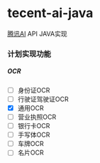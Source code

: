 # tecent-ai-java
[腾讯AI](https://ai.qq.com/) API JAVA实现

### 计划实现功能
##### OCR
- [ ] 身份证OCR
- [ ] 行驶证驾驶证OCR
- [x] 通用OCR
- [ ] 营业执照OCR
- [ ] 银行卡OCR
- [ ] 手写体OCR
- [ ] 车牌OCR
- [ ] 名片OCR